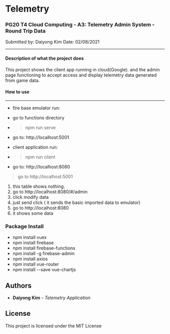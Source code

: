 # Telemetry

### **PG20 T4 Cloud Computing - A3: Telemetry Admin System - Round Trip Data**

Submitted by: Daiyong Kim
Date: 02/08/2021

---

#### **Description of what the project does**

This project shows the client app running in cloud(Google). and the admin page functioning to accept access and display telemetry data generated from game data.

#### **How to use**

---

- fire base emulator run:
- go to functions directory
- > npm run serve
- go to: http://localhost:5001

- client application run:
- > npm run client
- go to: http://localhost:8080

> go to http://localhost:5001

1. this table shows nothing.
2. go to http://localhost:8080/#/admin
3. click modify data
4. just send click ( it sends the basic imported data to emulator)
5. go to http://localhost:8080
6. it shows some data

### **Package Install**

- npm install vuex
- npm install firebase
- npm install firebase-functions
- npm install -g firebase-admin
- npm install axios
- npm install vue-router
- npm install --save vue-chartjs

## Authors

- **Daiyong Kim** - _Telemetry Application_

## License

This project is licensed under the MIT License
